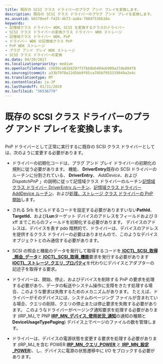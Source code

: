 ```yaml
---
title: 既存の SCSI クラス ドライバーのプラグ アンド プレイを変換します。
description: 既存の SCSI クラス ドライバーのプラグ アンド プレイを変換します。
ms.assetid: b6570eef-f425-4b73-aa8a-7084f53bb10a
keywords:
- 記憶域クラス ドライバー WDK、SCSI を変換するクラスのドライバー
- SCSI クラス ドライバーの変換クラス ドライバー WDK ストレージ
- 記憶域クラス ドライバー WDK、PnP
- ドライバー WDK の記憶域クラス PnP
- PnP WDK ストレージ
- プラグ アンド プレイ WDK ストレージ
- SCSI クラス ドライバーの変換
ms.date: 04/20/2017
ms.localizationpriority: medium
ms.openlocfilehash: c5699ca81b8297f3fbb0eb484eb909a37de804f8
ms.sourcegitcommit: a33b7978e22d5bb9f65ca7056f955319049a2e4c
ms.translationtype: MT
ms.contentlocale: ja-JP
ms.lasthandoff: 01/31/2019
ms.locfileid: "56536779"
---
```

# <a name="converting-an-existing-scsi-class-driver-for-plug-and-play"></a>既存の SCSI クラス ドライバーのプラグ アンド プレイを変換します。


## <span id="ddk_converting_an_existing_scsi_class_driver_for_plug_and_play_kg"></span><span id="DDK_CONVERTING_AN_EXISTING_SCSI_CLASS_DRIVER_FOR_PLUG_AND_PLAY_KG"></span>


PnP ドライバーとして正常に実行するに既存の SCSI クラス ドライバーとしては、次のように変更する必要があります。

-   ドライバーの初期化コードは、プラグ アンド プレイ ドライバーの初期化の規則に従う必要があります。 機能、 **DriverEntry**既存の SCSI ドライバーのルーチンに分割されている、 **DriverEntry**、 *AddDevice*、および*DispatchPnP* 」の説明に従って記憶域クラス ドライバーのルーチン[記憶域クラス ドライバー DriverEntry ルーチン](storage-class-driver-s-driverentry-routine.md)、[記憶域クラス ドライバー AddDevice ルーチン](storage-class-driver-s-adddevice-routine.md)、および[処理、ストレージ クラス ドライバーの PnP 開始](handling-pnp-start-in-a-storage-class-driver.md)します。

-   される Srb をビルドするコードを設定する必要がありますいない**PathId**、 **TargetId**、および**Lun**ターゲット デバイスのアドレスをフィールドおよび 0 xff までこれらのフィールドを初期化する必要があります。 デバイスのアドレスは、デバイスを表す pdo 暗黙的で、ドライバーは、デバイスのアドレスを提供するクラス ドライバーの必要はありませんので、このようなデバイス オブジェクトとのみ通信する必要があります。

-   SCSI の照会と機能のデータを発行して取得するコードを[ **IOCTL\_SCSI\_取得\_照会\_データ**](https://msdn.microsoft.com/library/windows/hardware/ff560509)と[ **IOCTL\_SCSI\_取得\_機能**](https://msdn.microsoft.com/library/windows/hardware/ff560502)要求を発行する必要があります[ **IOCTL\_ストレージ\_クエリ\_プロパティ**](https://msdn.microsoft.com/library/windows/hardware/ff560590)を代わりにデバイスとアダプターの記述子を取得する要求。

-   ドライバーは、開始、停止、およびデバイスを削除する PnP の要求を処理する必要があり、データの転送やシステム操作に支障をきたす処理する場合、このような要求は失敗するためのメカニズムがあります。 たとえば、ドライバーがそのデバイスには、システムのページング ファイルが含まれている場合、クエリの削除、クエリの停止または停止要求を失敗する必要があります。 このようなドライバーがページング通知要求を処理する必要があります (IRP\_MJ\_で PNP [ **IRP\_MN\_デバイス\_使用状況\_通知**](https://msdn.microsoft.com/library/windows/hardware/ff550841)の通知の種類と**DeviceUsageTypePaging**) デバイス上でページのファイルの数を管理します。

-   ドライバーは、デバイスの電源状態を変更する要求を処理する必要があります (IRP\_MJ\_を含む POWER [ **IRP\_MN\_クエリ\_POWER** ](https://msdn.microsoft.com/library/windows/hardware/ff551699)と[ **IRP\_MN\_設定\_POWER**](https://msdn.microsoft.com/library/windows/hardware/ff551744))、し、デバイスに電源の状態遷移中に I/O をブロックする必要があります。

 

 





